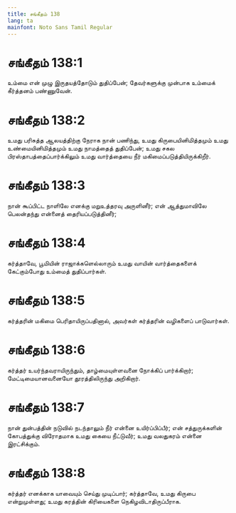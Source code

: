 ```yaml
---
title: சங்கீதம் 138
lang: ta
mainfont: Noto Sans Tamil Regular
---
```


# சங்கீதம் 138:1

உம்மை என் முழு இருதயத்தோடும் துதிப்பேன்; தேவர்களுக்கு முன்பாக உம்மைக் கீர்த்தனம் பண்ணுவேன்.

# சங்கீதம் 138:2

உமது பரிசுத்த ஆலயத்திற்கு நேராக நான் பணிந்து, உமது கிருபையினிமித்தமும் உமது உண்மையினிமித்தமும் உமது நாமத்தைத் துதிப்பேன்; உமது சகல பிரஸ்தாபத்தைப்பார்க்கிலும் உமது வார்த்தையை நீர் மகிமைப்படுத்தியிருக்கிறீர்.

# சங்கீதம் 138:3

நான் கூப்பிட்ட நாளிலே எனக்கு மறுஉத்தரவு அருளினீர்; என் ஆத்துமாவிலே பெலன்தந்து என்னைத் தைரியப்படுத்தினீர்;

# சங்கீதம் 138:4

கர்த்தாவே, பூமியின் ராஜாக்களெல்லாரும் உமது வாயின் வார்த்தைகளைக் கேட்கும்போது உம்மைத் துதிப்பார்கள்.

# சங்கீதம் 138:5

கர்த்தரின் மகிமை பெரிதாயிருப்பதினால், அவர்கள் கர்த்தரின் வழிகளைப் பாடுவார்கள்.

# சங்கீதம் 138:6

கர்த்தர் உயர்ந்தவராயிருந்தும், தாழ்மையுள்ளவனை நோக்கிப் பார்க்கிறார்; மேட்டிமையானவனையோ தூரத்திலிருந்து அறிகிறார்.

# சங்கீதம் 138:7

நான் துன்பத்தின் நடுவில் நடந்தாலும் நீர் என்னை உயிர்ப்பிப்பீர்; என் சத்துருக்களின் கோபத்துக்கு விரோதமாக உமது கையை நீட்டுவீர்; உமது வலதுகரம் என்னை இரட்சிக்கும்.

# சங்கீதம் 138:8

கர்த்தர் எனக்காக யாவையும் செய்து முடிப்பார்; கர்த்தாவே, உமது கிருபை என்றுமுள்ளது; உமது கரத்தின் கிரியைகளை நெகிழவிடாதிருப்பீராக.


